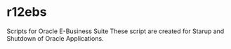 # r12ebs
Scripts for Oracle E-Business Suite
These script are created for Starup and Shutdown of Oracle Applications. 

